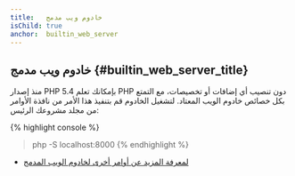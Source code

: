 ```yaml
---
title:   خادوم ويب مدمج
isChild: true
anchor:  builtin_web_server
---
```


## خادوم ويب مدمج {#builtin_web_server_title}

منذ إصدار PHP 5.4 بإمكانك تعلم PHP دون تنصيب أي إضافات أو تخصيصات، مع التمتع بكل خصائص خادوم الويب المعتاد.
لتشغيل الخادوم قم بتنفيذ هذا الأمر من نافذة الأوامر من مجلد مشروعك الرئيس:

{% highlight console %}
> php -S localhost:8000
{% endhighlight %}

* [لمعرفة المزيد عن أوامر أخرى لخادوم الويب المدمج][cli-server]


[cli-server]: http://php.net/features.commandline.webserver
